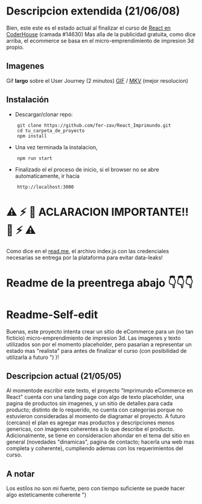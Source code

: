 
# Descripcion extendida (21/06/08)

Bien, este este es el estado actual al finalizar el curso de [React en CoderHouse](https://www.coderhouse.com/online/reactjs) (camada #14630)
Mas alla de la publicidad gratuita, como dice arriba, el ecommerce se basa en el micro-emprendimiento de impresion 3d propio.


## Imagenes

Gif **largo** sobre el User Journey (2 minutos)
[GIF](https://firebasestorage.googleapis.com/v0/b/coderhouse-ecommerce-fz.appspot.com/o/UserJourney_1280x15fps.gif?alt=media&token=b960e3dc-454a-4b9e-bf83-923c90ce50b5) / [MKV](https://firebasestorage.googleapis.com/v0/b/coderhouse-ecommerce-fz.appspot.com/o/UserJourney_original.mkv?alt=media&token=daea0728-8d99-4c4e-89f9-1433b43e9a37) (mejor resolucion)


## Instalación

* Descargar/clonar repo:

```
    git clone https://github.com/fer-zav/React_Imprimundo.git
    cd tu_carpeta_de_proyecto
    npm install
```

* Una vez terminada la instalacion,

```
    npm run start
```

* Finalizado el el proceso de inicio, si el browser no se abre automaticamente, ir hacia

```
    http://localhost:3000
```


# ⚠ ⚡ 🚨 ACLARACION IMPORTANTE!! 🚨 ⚡ ⚠

Como dice en el [read.me](https://github.com/fer-zav/React_Imprimundo/tree/main/src/firebase/read.me), el archivo index.js con las credenciales necesarias se entrega por la plataforma para evitar data-leaks!


# Readme de la preentrega abajo 👇👇👇
#

# Readme-Self-edit

Buenas, este proyecto intenta crear un sitio de eCommerce para un (no tan ficticio) micro-emprendimiento de impresion 3d.
Las imagenes y texto utilizados son por el momento placeholder, pero pasarian a representar un estado mas "realista" para antes de finalizar el curso (con posibilidad de utilizarla a futuro ") )!

## Descripcion actual (21/05/05)

Al momentode escribir este texto, el proyecto "Imprimundo eCommerce en React" cuenta con una landing page con algo de texto placeholder, una pagina de productos sin imagenes, y un sitio de detalles para cada producto; distinto de lo requerido, no cuenta con categorias porque no estuvieron consideradas al momento de diagramar el proyecto.
A futuro (cercano) el plan es agregar mas productos y descripciones menos genericas, con imagenes coherentes a lo que describe el producto.
Adicionalmente, se tiene en consideracion ahondar en el tema del sitio en general (novedades "dinamicas", pagina de contacto; hacerla una web mas completa y coherente), cumpliendo ademas con los requerimientos del curso.

## A notar

Los estilos no son mi fuerte, pero con tiempo suficiente se puede hacer algo esteticamente coherente ")
